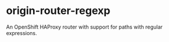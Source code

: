 # origin-router-regexp
An OpenShift HAProxy router with support for paths with regular expressions.
